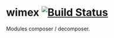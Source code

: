 
# wimex [![Build Status](https://travis-ci.org/Wandalen/wimex.svg?branch=master)](https://travis-ci.org/Wandalen/wimex)

Modules composer / decomposer.



